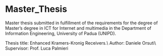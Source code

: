 # Master_Thesis
Master thesis submitted in fulfillment of the requirements for the degree of Master’s degree in ICT for Internet and multimedia in the Department of Information Engineering, University of Padua (UNIPD).

Thesis title: Enhanced Kramers-Kronig Receivers.\\
Author: Daniele Orsuti\\
Supervisor: Prof. Luca Palmieri
